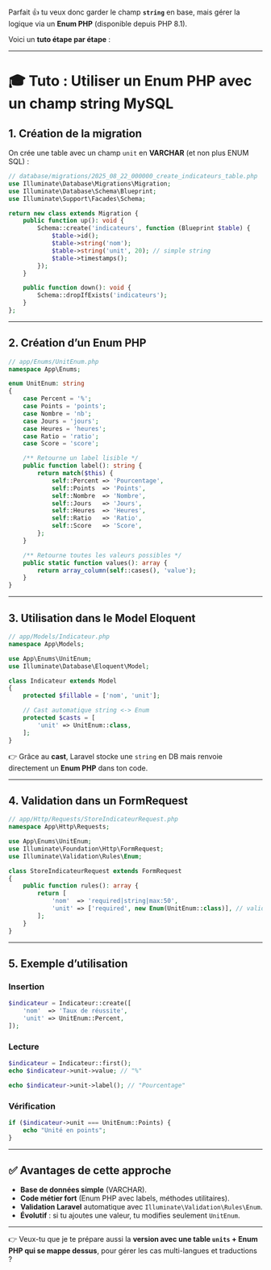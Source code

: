 Parfait 👍 tu veux donc garder le champ **`string`** en base, mais gérer la logique via un **Enum PHP** (disponible depuis PHP 8.1).

Voici un **tuto étape par étape** :

---

# 🎓 Tuto : Utiliser un Enum PHP avec un champ string MySQL

## 1. Création de la migration

On crée une table avec un champ `unit` en **VARCHAR** (et non plus ENUM SQL) :

```php
// database/migrations/2025_08_22_000000_create_indicateurs_table.php
use Illuminate\Database\Migrations\Migration;
use Illuminate\Database\Schema\Blueprint;
use Illuminate\Support\Facades\Schema;

return new class extends Migration {
    public function up(): void {
        Schema::create('indicateurs', function (Blueprint $table) {
            $table->id();
            $table->string('nom');
            $table->string('unit', 20); // simple string
            $table->timestamps();
        });
    }

    public function down(): void {
        Schema::dropIfExists('indicateurs');
    }
};
```

---

## 2. Création d’un Enum PHP

```php
// app/Enums/UnitEnum.php
namespace App\Enums;

enum UnitEnum: string
{
    case Percent = '%';
    case Points = 'points';
    case Nombre = 'nb';
    case Jours = 'jours';
    case Heures = 'heures';
    case Ratio = 'ratio';
    case Score = 'score';

    /** Retourne un label lisible */
    public function label(): string {
        return match($this) {
            self::Percent => 'Pourcentage',
            self::Points  => 'Points',
            self::Nombre  => 'Nombre',
            self::Jours   => 'Jours',
            self::Heures  => 'Heures',
            self::Ratio   => 'Ratio',
            self::Score   => 'Score',
        };
    }

    /** Retourne toutes les valeurs possibles */
    public static function values(): array {
        return array_column(self::cases(), 'value');
    }
}
```

---

## 3. Utilisation dans le **Model Eloquent**

```php
// app/Models/Indicateur.php
namespace App\Models;

use App\Enums\UnitEnum;
use Illuminate\Database\Eloquent\Model;

class Indicateur extends Model
{
    protected $fillable = ['nom', 'unit'];

    // Cast automatique string <-> Enum
    protected $casts = [
        'unit' => UnitEnum::class,
    ];
}
```

👉 Grâce au **cast**, Laravel stocke une `string` en DB mais renvoie directement un **Enum PHP** dans ton code.

---

## 4. Validation dans un FormRequest

```php
// app/Http/Requests/StoreIndicateurRequest.php
namespace App\Http\Requests;

use App\Enums\UnitEnum;
use Illuminate\Foundation\Http\FormRequest;
use Illuminate\Validation\Rules\Enum;

class StoreIndicateurRequest extends FormRequest
{
    public function rules(): array {
        return [
            'nom'  => 'required|string|max:50',
            'unit' => ['required', new Enum(UnitEnum::class)], // validation enum
        ];
    }
}
```

---

## 5. Exemple d’utilisation

### Insertion

```php
$indicateur = Indicateur::create([
    'nom'  => 'Taux de réussite',
    'unit' => UnitEnum::Percent,
]);
```

### Lecture

```php
$indicateur = Indicateur::first();
echo $indicateur->unit->value; // "%"

echo $indicateur->unit->label(); // "Pourcentage"
```

### Vérification

```php
if ($indicateur->unit === UnitEnum::Points) {
    echo "Unité en points";
}
```

---

## ✅ Avantages de cette approche

* **Base de données simple** (VARCHAR).
* **Code métier fort** (Enum PHP avec labels, méthodes utilitaires).
* **Validation Laravel** automatique avec `Illuminate\Validation\Rules\Enum`.
* **Évolutif** : si tu ajoutes une valeur, tu modifies seulement `UnitEnum`.

---

👉 Veux-tu que je te prépare aussi la **version avec une table `units` + Enum PHP qui se mappe dessus**, pour gérer les cas multi-langues et traductions ?
